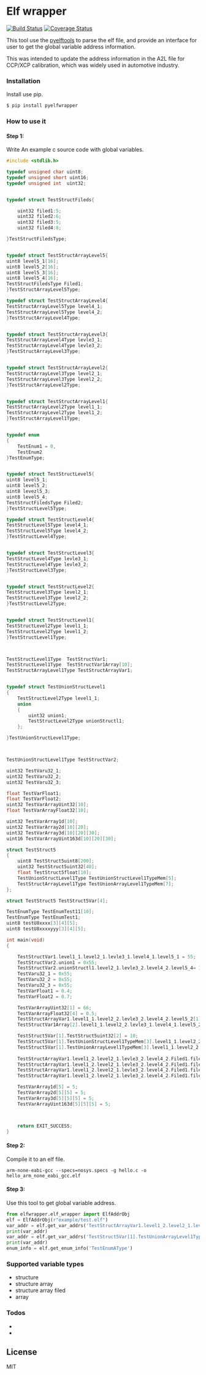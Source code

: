 # Elf wrapper

[![Build Status](https://travis-ci.org/sgnes/elf_dwarf_wrapper.svg?branch=master)](https://travis-ci.org/sgnes/elf_dwarf_wrapper)
[![Coverage Status](https://coveralls.io/repos/github/sgnes/elf_dwarf_wrapper/badge.svg?branch=master)](https://coveralls.io/github/sgnes/elf_dwarf_wrapper?branch=master)

This tool use the [pyelftools](https://github.com/eliben/pyelftools) to parse the elf file, and provide an interface
for user to get the global variable address information.

This was intended to update the address information in the A2L file for CCP/XCP calibration, 
which was widely used in automotive industry.


### Installation


Install use pip.

```sh
$ pip install pyelfwrapper
```


 

### How to use it

#### Step 1:
Write An example c source code with global variables.
```c 
#include <stdlib.h>

typedef unsigned char uint8;
typedef unsigned short uint16;
typedef unsigned int  uint32;


typedef struct TestStructFileds{

	uint32 filed1:5;
	uint32 filed2:6;
	uint32 filed3:5;
	uint32 filed4:8;

}TestStructFiledsType;


typedef struct TestStructArrayLevel5{
uint8 level5_1[16];
uint8 level5_2[16];
uint8 level5_3[16];
uint8 level5_4[16];
TestStructFiledsType Filed1;
}TestStructArrayLevel5Type;

typedef struct TestStructArrayLevel4{
TestStructArrayLevel5Type level4_1;
TestStructArrayLevel5Type level4_2;
}TestStructArrayLevel4Type;


typedef struct TestStructArrayLevel3{
TestStructArrayLevel4Type levle3_1;
TestStructArrayLevel4Type levle3_2;
}TestStructArrayLevel3Type;


typedef struct TestStructArrayLevel2{
TestStructArrayLevel3Type level2_1;
TestStructArrayLevel3Type level2_2;
}TestStructArrayLevel2Type;


typedef struct TestStructArrayLevel1{
TestStructArrayLevel2Type level1_1;
TestStructArrayLevel2Type level1_2;
}TestStructArrayLevel1Type;


typedef enum
{
    TestEnum1 = 0,
    TestEnum2
}TestEnumType;


typedef struct TestStructLevel5{
uint8 level5_1;
uint8 level5_2;
uint8 levezl5_3;
uint8 level5_4;
TestStructFiledsType Filed2;
}TestStructLevel5Type;

typedef struct TestStructLevel4{
TestStructLevel5Type level4_1;
TestStructLevel5Type level4_2;
}TestStructLevel4Type;


typedef struct TestStructLevel3{
TestStructLevel4Type levle3_1;
TestStructLevel4Type levle3_2;
}TestStructLevel3Type;


typedef struct TestStructLevel2{
TestStructLevel3Type level2_1;
TestStructLevel3Type level2_2;
}TestStructLevel2Type;


typedef struct TestStructLevel1{
TestStructLevel2Type level1_1;
TestStructLevel2Type level1_2;
}TestStructLevel1Type;



TestStructLevel1Type  TestStructVar1;
TestStructLevel1Type  TestStructVar1Array[10];
TestStructArrayLevel1Type TestStructArrayVar1;


typedef struct TestUnionStructLevel1
{
	TestStructLevel2Type level1_1;
	union
	{
		uint32 union1;
		TestStructLevel2Type unionStructl1;
	};

}TestUnionStructLevel1Type;



TestUnionStructLevel1Type TestStructVar2;

uint32 TestVaru32_1;
uint32 TestVaru32_2;
uint32 TestVaru32_3;

float TestVarFloat1;
float TestVarFloat2;
uint32 TestVarArrayUint32[10];
float TestVarArrayFloat32[10];

uint32 TestVarArray1d[10];
uint32 TestVarArray2d[10][20];
uint32 TestVarArray3d[10][20][30];
uint16 TestVarArrayUint163d[10][20][30];

struct TestStruct5
{
	uint8 TestStruct5uint8[200];
	uint32 TestStruct5uint32[40];
	float TestStruct5float[10];
	TestUnionStructLevel1Type TestUnionStructLevel1TypeMem[5];
	TestStructArrayLevel1Type TestUnionArrayLevel1TypeMem[7];
};

struct TestStruct5 TestStruct5Var[4];

TestEnumType TestEnumTest11[10];
TestEnumType TestEnumTest1;
uint8 testU8xxxx[3][4][5];
uint8 testU8xxxxyyy[3][4][5];

int main(void)
{

	TestStructVar1.level1_1.level2_1.levle3_1.level4_1.level5_1 = 55;
	TestStructVar2.union1 = 0x55;
	TestStructVar2.unionStructl1.level2_1.levle3_2.level4_2.level5_4= 1;
	TestVaru32_1 = 0x55;
	TestVaru32_2 = 0x55;
	TestVaru32_3 = 0x55;
	TestVarFloat1 = 0.4;
	TestVarFloat2 = 0.7;

	TestVarArrayUint32[1] = 66;
	TestVarArrayFloat32[4] = 0.5;
	TestStructArrayVar1.level1_1.level2_2.levle3_2.level4_2.level5_2[1] = 9;
	TestStructVar1Array[2].level1_1.level2_2.levle3_1.level4_1.level5_2 = 4;

	TestStruct5Var[1].TestStruct5uint32[2] = 10;
	TestStruct5Var[1].TestUnionStructLevel1TypeMem[3].level1_1.level2_2.levle3_1.level4_1.level5_2 = 5;
	TestStruct5Var[1].TestUnionArrayLevel1TypeMem[3].level1_1.level2_2.levle3_1.level4_1.level5_2[1] = 7;
	
	TestStructArrayVar1.level1_2.level2_1.levle3_2.level4_2.Filed1.filed2 = 1;
	TestStructArrayVar1.level1_2.level2_1.levle3_2.level4_2.Filed1.filed1 = 1;
	TestStructArrayVar1.level1_2.level2_1.levle3_2.level4_2.Filed1.filed3 = 3;
	TestStructArrayVar1.level1_2.level2_1.levle3_2.level4_2.Filed1.filed4 = 2;

	TestVarArray1d[5] = 5;
	TestVarArray2d[5][5] = 5;
	TestVarArray3d[5][5][5] = 5;
	TestVarArrayUint163d[5][5][5] = 5;



	return EXIT_SUCCESS;
}

```
#### Step 2:
Compile it to an elf file.

```shell 
arm-none-eabi-gcc --specs=nosys.specs -g hello.c -o  hello_arm_none_eabi_gcc.elf
```

#### Step 3:
Use this tool to get global variable address.

```python 
from elfwrapper.elf_wrapper import ElfAddrObj
elf = ElfAddrObj(r"example/test.elf")
var_addr = elf.get_var_addrs('TestStructArrayVar1.level1_2.level2_1.levle3_2.level4_2.Filed1.filed3')
print(var_addr)
var_addr = elf.get_var_addrs('TestStruct5Var[1].TestUnionArrayLevel1TypeMem[3].level1_1.level2_2.levle3_1.level4_1.level5_2[1]')
print(var_addr)
enum_info = elf.get_enum_info('TestEnumAType')
```


### Supported variable types
- structure 
- structure array
- structure array filed 
- array


### Todos

 - 
 - 
 
 

License
----

MIT



